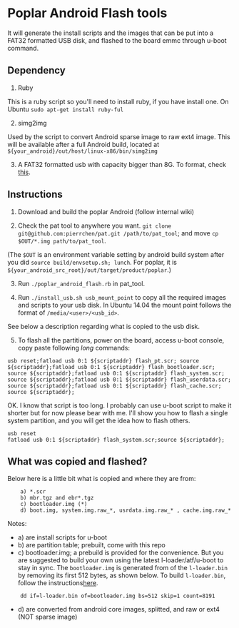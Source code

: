 # Poplar Android Flash tools

It will generate the install scripts and the images that can be put into a FAT32 formatted USB disk, and flashed to the board emmc through u-boot command.

## Dependency

1. Ruby

This is a ruby script so you'll need to install ruby, if you have install one.
On Ubuntu `sudo apt-get install ruby-ful`

2. simg2img

Used by the script to convert Android sparse image to raw ext4 image. This will be available after a full Android build, located at `${your_android}/out/host/linux-x86/bin/simg2img`

3. A FAT32 formatted usb with capacity bigger than 8G. To format, check [this](https://askubuntu.com/questions/22381/how-to-format-a-usb-flash-drive).

## Instructions

1. Download and build the poplar Android (follow internal wiki)

2. Check the pat tool to anywhere you want. `git clone git@github.com:pierrchen/pat.git /path/to/pat_tool`; and move `cp $OUT/*.img path/to/pat_tool`. 

(The `$OUT` is an environment variable setting by android build system after you did `source build/envsetup.sh; lunch`. For poplar, it is `${your_android_src_root}/out/target/product/poplar`.) 

3. Run `./poplar_android_flash.rb` in pat_tool.

4. Run `./install_usb.sh usb_mount_point` to copy all the required images and scripts to your usb disk. In Ubuntu 14.04 the mount point follows the format of `/media/<user>/<usb_id>`. 

See below a description regarding what is copied to the usb disk.

5. To flash all the partitions, power on the board, access u-boot console, copy paste following *long* commands:

```
usb reset;fatload usb 0:1 ${scriptaddr} flash_pt.scr; source ${scriptaddr};fatload usb 0:1 ${scriptaddr} flash_bootloader.scr; source ${scriptaddr};fatload usb 0:1 ${scriptaddr} flash_system.scr; source ${scriptaddr};fatload usb 0:1 ${scriptaddr} flash_userdata.scr; source ${scriptaddr};fatload usb 0:1 ${scriptaddr} flash_cache.scr; source ${scriptaddr};
```

OK. I know that script is too long. I probably can use u-boot script to make it shorter but for now please bear with me. I'll show you how to flash a single system partition, and you will get the idea how to flash others.

```
usb reset
fatload usb 0:1 ${scriptaddr} flash_system.scr;source ${scriptaddr};
```

## What was copied and flashed?

Below here is a little bit what is copied and where they are from:

```
    a) *.scr
    b) mbr.tgz and ebr*.tgz
    c) bootloader.img (*)
    d) boot.img, system.img.raw_*, usrdata.img.raw_* , cache.img.raw_*
```

Notes:
- a) are install scripts for u-boot
- b) are partition table; prebuilt, come with this repo
- c) bootloader.img; a prebuild is provided for the convenience. But you are suggested to build your own using the latest l-loader/atf/u-boot to stay in sync. The `bootloader.img` is generated from of the `l-loader.bin` by removing its first 512 bytes, as shown below. To build `l-loader.bin`, follow the instructions[here](https://github.com/Linaro/poplar-tools/blob/latest/build_instructions.md).

```
    dd if=l-loader.bin of=bootloader.img bs=512 skip=1 count=8191
```
- d) are converted from android core images, splitted, and raw or ext4 (NOT sparse image)
